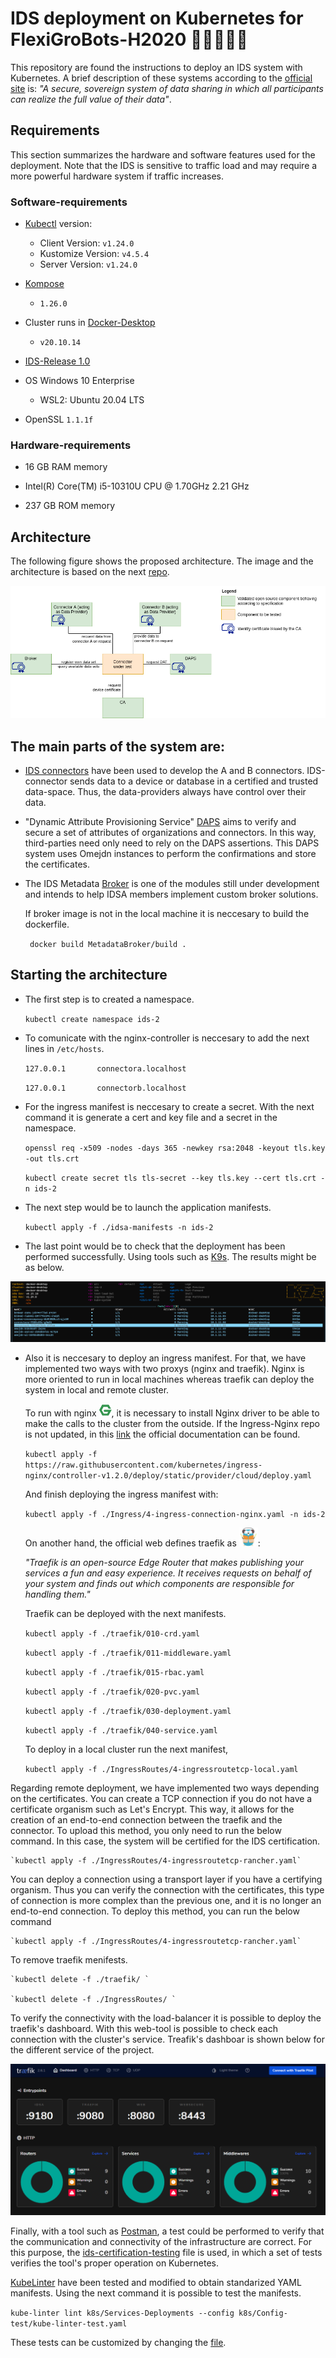 # IDS deployment on Kubernetes for FlexiGroBots-H2020 🚁🌽🌽🌽🚁

This repository are found the instructions to deploy an IDS system with Kubernetes. A brief description of these systems according to the [official site](https://internationaldataspaces.org/) is: *"A secure, sovereign system of data sharing in which all participants can realize the full value of their data"*. 

## Requirements

This section summarizes the hardware and software features used for the deployment. Note that the IDS is sensitive to traffic load and may require a more powerful hardware system if traffic increases.

### Software-requirements

- [Kubectl](https://kubernetes.io/es/docs/tasks/tools/) version:
  - Client Version: `v1.24.0`
  - Kustomize Version: `v4.5.4`
  - Server Version: `v1.24.0`
- [Kompose](https://kompose.io/)
  - `1.26.0`

- Cluster runs in [Docker-Desktop](https://docs.docker.com/desktop/windows/install/)
  - `v20.10.14`

-  [IDS-Release 1.0](https://github.com/International-Data-Spaces-Association/IDS-testbed)
-   OS Windows 10 Enterprise
    -   WSL2: Ubuntu 20.04 LTS
  
- OpenSSL `1.1.1f`

### Hardware-requirements
- 16 GB RAM memory
- Intel(R) Core(TM) i5-10310U CPU @ 1.70GHz   2.21 GHz

- 237 GB ROM memory

## Architecture

The following figure shows the proposed architecture. The image and the architecture is based on the next [repo](https://github.com/International-Data-Spaces-Association/IDS-testbed).

![figura](./pictures/Testbed_1.0.png)

The main parts of the system are:
- 
-  [IDS connectors](https://international-data-spaces-association.github.io/DataspaceConnector/) have been used to develop the A and B connectors. IDS-connector sends data to a device or database in a certified and trusted data-space. Thus, the data-providers always have control over their data. 
  
- "Dynamic Attribute Provisioning Service" [DAPS](https://github.com/International-Data-Spaces-Association/IDS-G/blob/main/Components/IdentityProvider/DAPS/README.md) aims to verify and secure a set of attributes of organizations and connectors. In this way, third-parties need only need to rely on the DAPS assertions. This DAPS system uses Omejdn instances to perform the confirmations and store the certificates. 
  
- The IDS Metadata [Broker](https://github.com/International-Data-Spaces-Association/metadata-broker-open-core) is one of the modules still under development and intends to help IDSA members implement custom broker solutions.

  If broker image is not in the local machine it is neccesary to build the dockerfile. 

  ` docker build MetadataBroker/build .`

## Starting the architecture

- The first step is to created a namespace.
  
  `kubectl create namespace ids-2`
  

- To comunicate with the nginx-controller is neccesary to add the next lines in `/etc/hosts`.
  
    `127.0.0.1       connectora.localhost`
    
    `127.0.0.1       connectorb.localhost`

- For the ingress manifest is neccesary to create a secret. With the next command it is generate a cert and key file and a secret in the namespace.
  
    `openssl req -x509 -nodes -days 365 -newkey rsa:2048 -keyout tls.key -out tls.crt`

    `kubectl create secret tls tls-secret --key tls.key --cert tls.crt -n ids-2`

- The next step would be to launch the application manifests.

    `kubectl apply -f ./idsa-manifests -n ids-2`

- The last point would be to check that the deployment has been performed successfully. Using tools such as [K9s](https://k9scli.io/). The results might be as below. 
    

![figura](./pictures/pods_running_k9s.png)

- Also it is neccesary to deploy an ingress manifest. For that, we have implemented two ways with two proxys (nginx and traefik). Nginx is more oriented to run in local machines whereas traefik can deploy the system in local and remote cluster. 

  To run with nginx [<img src="pictures/img-buildkite/nginx.png" width="20" height="20" alt="traefik"/>](https://www.nginx.com/), it is necessary to install Nginx driver to be able to make the calls to the cluster from the outside. If the Ingress-Nginx repo is not updated, in this [link](https://kubernetes.github.io/ingress-nginx/deploy/) the official documentation can be found.

    `kubectl apply -f https://raw.githubusercontent.com/kubernetes/ingress-nginx/controller-v1.2.0/deploy/static/provider/cloud/deploy.yaml`

  And finish deploying the ingress manifest with:
      
  `kubectl apply -f ./Ingress/4-ingress-connection-nginx.yaml -n ids-2`

  On another hand, the official web defines traefik as  [<img src="pictures/img-buildkite/Traefik.png" width="30" height="30" alt="traefik"/>](https://doc.traefik.io/traefik/):


  *"Traefik is an open-source Edge Router that makes publishing your services a fun and easy experience. It receives requests on behalf of your system and finds out which components are responsible for handling them."*
  

  Traefik can be deployed with the next manifests.

    `kubectl apply -f ./traefik/010-crd.yaml`
    
    `kubectl apply -f ./traefik/011-middleware.yaml`
    
    `kubectl apply -f ./traefik/015-rbac.yaml`
    
    `kubectl apply -f ./traefik/020-pvc.yaml`
    
    `kubectl apply -f ./traefik/030-deployment.yaml`
    
    `kubectl apply -f ./traefik/040-service.yaml`

  To deploy in a local cluster run the next manifest,

    `kubectl apply -f ./IngressRoutes/4-ingressroutetcp-local.yaml`
  
 Regarding remote deployment, we have implemented two ways depending on the certificates. You can create a TCP connection if you do not have a certificate organism such as Let's Encrypt. This way, it allows for the creation of an end-to-end connection between the traefik and the connector. To upload this method, you only need to run the below command. In this case, the system will be certified for the IDS certification. 

    `kubectl apply -f ./IngressRoutes/4-ingressroutetcp-rancher.yaml`

You can deploy a connection using a transport layer if you have a certifying organism. Thus you can verify the connection with the certificates, this type of connection is more complex than the previous one, and it is no longer an end-to-end connection. To deploy this method, you can run the below command
        
    `kubectl apply -f ./IngressRoutes/4-ingressroutetcp-rancher.yaml`
    
  To remove traefik menifests.

    `kubectl delete -f ./traefik/ `

    `kubectl delete -f ./IngressRoutes/ `

To verify the connectivity with the load-balancer it is possible to deploy the traefik's dashboard. With this web-tool is possible to check each connection with the cluster's service. Treafik's dashboar is shown below for the different service of the project. 

![figura](./pictures/dashboardv2.png)

Finally, with a tool such as [Postman](https://www.postman.com/), a test could be performed to verify that the communication and connectivity of the infrastructure are correct. For this purpose, the [ids-certification-testing](TestbedPreconfiguration.postman_collection.json) file is used, in which a set of tests verifies the tool's proper operation on Kubernetes.


[KubeLinter](https://docs.kubelinter.io/#/) have been tested and modified to obtain standarized YAML manifests. Using the next command it is possible to test the manifests.

`kube-linter lint k8s/Services-Deployments --config k8s/Config-test/kube-linter-test.yaml`

These tests can be customized by changing the [file](k8s\Config-tests\kube-linter-test.yaml).

